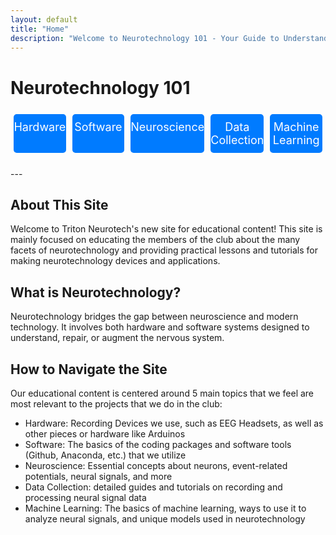 ```yaml
---
layout: default
title: "Home"
description: "Welcome to Neurotechnology 101 - Your Guide to Understanding the Future of Brain Science"
---
```


# Neurotechnology 101
<div style="display: flex; justify-content: space-between; flex-wrap: wrap; text-align: center; margin: 20px 0;">
  <a href="/TNT-Education-Site/hardware-home" style="flex-grow: 1; flex-basis: 15%; padding: 10px 0; margin: 5px; background-color: #007BFF; color: white; text-decoration: none; font-size: 18px; border-radius: 5px;">Hardware</a>
  <a href="/TNT-Education-Site/software-home" style="flex-grow: 1; flex-basis: 15%; padding: 10px 0; margin: 5px; background-color: #007BFF; color: white; text-decoration: none; font-size: 18px; border-radius: 5px;">Software</a>
  <a href="/TNT-Education-Site/neuroscience-home" style="flex-grow: 1; flex-basis: 15%; padding: 10px 0; margin: 5px; background-color: #007BFF; color: white; text-decoration: none; font-size: 18px; border-radius: 5px;">Neuroscience</a>
  <a href="/TNT-Education-Site/data-collection-home" style="flex-grow: 1; flex-basis: 15%; padding: 10px 0; margin: 5px; background-color: #007BFF; color: white; text-decoration: none; font-size: 18px; border-radius: 5px;">Data Collection</a>
  <a href="/TNT-Education-Site/machine-learning-home" style="flex-grow: 1; flex-basis: 15%; padding: 10px 0; margin: 5px; background-color: #007BFF; color: white; text-decoration: none; font-size: 18px; border-radius: 5px;">Machine Learning</a>
</div>
---

## About This Site
Welcome to Triton Neurotech's new site for educational content! This site is mainly focused on educating the members of the club about the many facets of neurotechnology and providing practical lessons and tutorials for making neurotechnology devices and applications. 

## What is Neurotechnology?
Neurotechnology bridges the gap between neuroscience and modern technology. It involves both hardware and software systems designed to understand, repair, or augment the nervous system.


## How to Navigate the Site
Our educational content is centered around 5 main topics that we feel are most relevant to the projects that we do in the club:
- Hardware: Recording Devices we use, such as EEG Headsets, as well as other pieces or hardware like Arduinos
- Software: The basics of the coding packages and software tools (Github, Anaconda, etc.) that we utilize
- Neuroscience: Essential concepts about neurons, event-related potentials, neural signals, and more
- Data Collection: detailed guides and tutorials on recording and processing neural signal data
- Machine Learning: The basics of machine learning, ways to use it to analyze neural signals, and unique models used in neurotechnology
